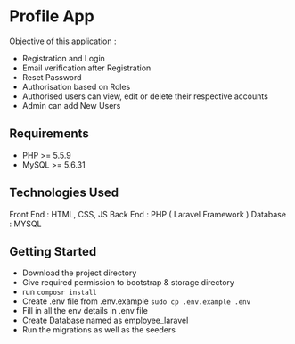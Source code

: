 # Profile App

Objective of this application : 
 - Registration and Login
 - Email verification after Registration
 - Reset Password
 - Authorisation based on Roles
 - Authorised users can view, edit or delete their respective accounts
 - Admin can add New Users

## Requirements
 - PHP >= 5.5.9
 - MySQL >= 5.6.31

## Technologies Used

Front End : HTML, CSS, JS
Back End : PHP ( Laravel Framework )
Database : MYSQL

## Getting Started 

 - Download the project directory
 - Give required permission to bootstrap & storage directory
 - run `composr install`
 - Create .env file from .env.example `sudo cp .env.example .env`
 - Fill in all the env details in .env file
 - Create Database named as employee_laravel
 - Run the migrations as well as the seeders
